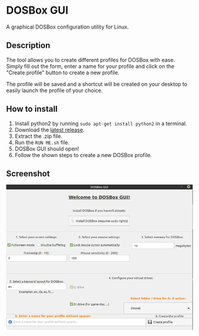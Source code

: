 # DOSBox GUI
A graphical DOSBox configuration utility for Linux.

## Description

The tool allows you to create different profiles for DOSBox with ease.
Simply fill out the form, enter a name for your profile and click on the "Create profile" button to create a new profile.

The profile will be saved and a shortcut will be created on your desktop to easily launch the profile of your choice.

## How to install
1. Install python2 by running `sudo apt-get install python2` in a terminal.
2. Download the [latest release](https://github.com/Techcrafter/DOSBox-GUI/releases/latest).
3. Extract the .zip file.
4. Run the `RUN ME.sh` file.
5. DOSBox GUI should open!
6. Follow the shown steps to create a new DOSBox profile.

## Screenshot
![Screenshot 1](https://github.com/Techcrafter/DOSBox-GUI/raw/main/docs/screenshots/screenshot1.png)

